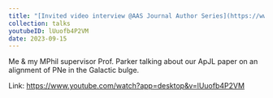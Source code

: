 ```yaml
---
title: "[Invited video interview @AAS Journal Author Series](https://www.youtube.com/watch?app=desktop&v=lUuofb4P2VM)"
collection: talks
youtubeID: lUuofb4P2VM
date: 2023-09-15
---
```


Me & my MPhil supervisor Prof. Parker talking about our ApJL paper on an alignment of PNe in the Galactic bulge.

Link: https://www.youtube.com/watch?app=desktop&v=lUuofb4P2VM

